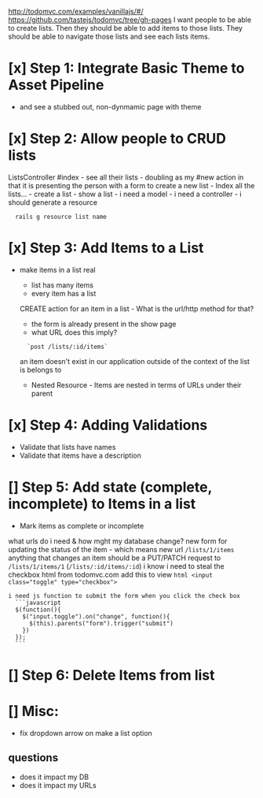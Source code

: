 http://todomvc.com/examples/vanillajs/#/
https://github.com/tastejs/todomvc/tree/gh-pages
I want people to be able to create lists. Then they should be able to add items to those lists. They should be able to navigate those lists and see each lists items.

# [x] Step 1: Integrate Basic Theme to Asset Pipeline
  - and see a stubbed out, non-dynmamic page with theme

# [x] Step 2: Allow people to CRUD lists
  ListsController
    #index
      - see all their lists
      - doubling as my #new action in that it is presenting the person with a form to create a new list
        - Index all the lists...
          - create a list
          - show a list
    - i need a model
    - i need a controller
    - i should generate a resource
  ```shell
    rails g resource list name
  ```

# [x] Step 3: Add Items to a List
  - make items in a list real
    - list has many items
    - every item has a list

    CREATE action for an item in a list - What is the url/http method for that?
      - the form is already present in the show page
      - what URL does this imply?
      ```
        `post /lists/:id/items`
      ```
    an item doesn't exist in our application outside of the context of the list is belongs to
    - Nested Resource - Items are nested in terms of URLs under their parent

# [x] Step 4: Adding Validations
  - Validate that lists have names
  - Validate that items have a description

# [] Step 5: Add state (complete, incomplete) to Items in a list
  - Mark items as complete or incomplete

  what urls do i need & how mght my database change?
  new form for updating the status of the item - which means new url
  `/lists/1/items`
    anything that changes an item should be a PUT/PATCH request to `/lists/1/items/1` (`/lists/:id/items/:id`)
  i know i need to steal the checkbox html from todomvc.com
    add this to view
    ```html
      <input class="toggle" type="checkbox">
    ```

    i need js function to submit the form when you click the check box
      ```javascript
      $(function(){
        $("input.toggle").on("change", function(){
          $(this).parents("form").trigger("submit")
        })
      });
      ```

# [] Step 6: Delete Items from list


  
# [] Misc:
  - fix dropdown arrow on make a list option


## questions
  - does it impact my DB
  - does it impact my URLs